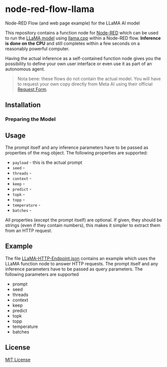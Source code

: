 # node-red-flow-llama #

Node-RED Flow (and web page example) for the LLaMA AI model

This repository contains a function node for [Node-RED](https://nodered.org/) which can be used to run the [LLaMA model](https://ai.facebook.com/blog/large-language-model-llama-meta-ai/) using [llama.cpp](https://github.com/ggerganov/llama.cpp) within a Node-RED flow. **Inference is done on the CPU** and still completes within a few seconds on a reasonably powerful computer.

Having the actual inference as a self-contained function node gives you the possibility to define your own user interface or even use it as part of an autonomous agent.

> Nota bene: these flows do not contain the actual model. You will have to request your own copy directly from Meta AI using their official [Request Form](https://docs.google.com/forms/d/e/1FAIpQLSfqNECQnMkycAp2jP4Z9TFX0cGR4uf7b_fBxjY_OjhJILlKGA/viewform).

## Installation ##

### Preparing the Model ###

## Usage ##

The prompt itself and any inference parameters have to be passed as properties of the msg object. The following properties are supported:

* `payload` - this is the actual prompt 
* `seed` - 
* `threads` - 
* `context` - 
* `keep` - 
* `predict` - 
* `topk` - 
* `topp` - 
* `temperature` - 
* `batches` - 

All properties (except the prompt itself) are optional. If given, they should be strings (even if they contain numbers), this makes it simpler to extract them from an HTTP request.

## Example ##

The file [LLaMA-HTTP-Endpoint.json](./LLaMA-HTTP-Endpoint.json) contains an example which uses the LLaMA function node to answer HTTP requests. The prompt itself and any inference parameters have to be passed as query parameters. The following parameters are supported

* prompt
* seed
* threads
* context
* keep
* predict
* topk
* topp
* temperature
* batches

## License ##

[MIT License](LICENSE.md)
